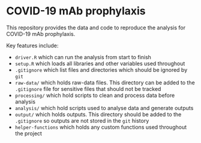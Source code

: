 # COVID-19 mAb prophylaxis

This repository provides the data and code to reproduce the analysis for COVID-19 mAb prophylaxis. 

Key features include:

- `driver.R` which can run the analysis from start to finish
- `setup.R` which loads all libraries and other variables used throughout
- `.gitignore` which list files and directories which should be ignored by `git`
- `raw-data/` which holds raw-data files. This directory can be added to the `.gitignore` file for sensitive files that should not be tracked
- `processing/` which hold scripts to clean and process data before analysis
- `analysis/` which hold scripts used to analyse data and generate outputs
- `output/` which holds outputs. This directory should be added to the `.gitignore` so outputs are not stored in the `git` history
- `helper-functions` which holds any custom functions used throughout the project

